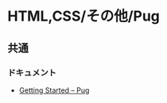 # HTML,CSS/その他/Pug

## 共通

### ドキュメント

- [Getting Started – Pug](https://pugjs.org/api/getting-started.html)
